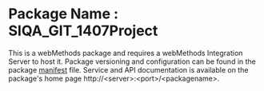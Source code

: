# Package Name : SIQA_GIT_1407Project
This is a webMethods package and requires a webMethods Integration Server to host it. Package versioning and configuration can be found in the package [manifest](./SIQA_GIT_1407Project/manifest.v3) file. Service and API documentation is available on the package's home page http://&lt;server&gt;:&lt;port&gt;/&lt;packagename>.